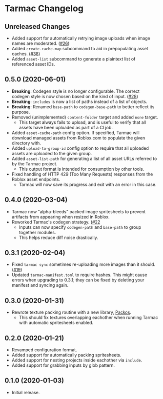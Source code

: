 # Tarmac Changelog

## Unreleased Changes
* Added support for automatically retrying image uploads when image names are moderated. ([#26](https://github.com/Roblox/tarmac/issues/26))
* Added `create-cache-map` subcommand to aid in prepopulating asset caches. ([#38](https://github.com/Roblox/tarmac/pull/38))
* Added `asset-list` subcommand to generate a plaintext list of referenced asset IDs.

## 0.5.0 (2020-06-01)
* **Breaking**: Codegen style is no longer configurable. The correct codegen style is now chosen based on the kind of input. ([#28](https://github.com/Roblox/tarmac/pull/28))
* **Breaking**: `includes` is now a list of paths instead of a list of objects.
* **Breaking**: Renamed `base-path` to `codegen-base-path` to better reflect its purpose.
* Removed (unimplemented) `content-folder` target and added `none` target.
	* This target always fails to upload, and is useful to verify that all assets have been uploaded as part of a CI job.
* Added `asset-cache-path` config option. If specified, Tarmac will download managed assets from Roblox.com to populate the given directory with.
* Added `upload-to-group-id` config option to require that all uploaded assets are uploaded to the given group.
* Added `asset-list-path` for generating a list of all asset URLs referred to by the Tarmac project.
	* This output format is intended for consumption by other tools.
* Fixed handling of HTTP 429 (Too Many Requests) responses from the Roblox asset endpoints.
	* Tarmac will now save its progress and exit with an error in this case.

## 0.4.0 (2020-03-04)
* Tarmac now "alpha-bleeds" packed image spritesheets to prevent artifacts from appearing when resized in Roblox.
* Reworked Tarmac's codegen strategy. ([#22](https://github.com/Roblox/tarmac/pull/22)
	* Inputs can now specify `codegen-path` and `base-path` to group together modules.
	* This helps reduce diff noise drastically.

## 0.3.1 (2020-02-04)
* Fixed `tarmac sync` sometimes re-uploading more images than it should. ([#19](https://github.com/Roblox/tarmac/pull/19))
* Updated `tarmac-manifest.toml` to require hashes. This might cause errors when upgrading to 0.3.1; they can be fixed by deleting your manifest and syncing again.

## 0.3.0 (2020-01-31)
* Rewrote texture packing routine with a new library, [Packos](https://crates.io/crates/packos).
	* This should fix textures overlapping eachother when running Tarmac with automatic spritesheets enabled.

## 0.2.0 (2020-01-21)
* Revamped configuration format.
* Added support for automatically packing spritesheets.
* Added support for nesting projects inside eachother via `include`.
* Added support for grabbing inputs by glob pattern.

## 0.1.0 (2020-01-03)
* Initial release.